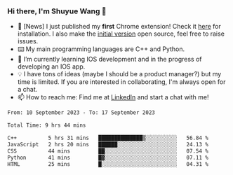 ### Hi there, I'm Shuyue Wang 👋

- 🎉 [News] I just published my **first** Chrome extension! Check it [here](https://chrome.google.com/webstore/detail/aiofdhjednbbfajbcpmgbblpljncfnkh) for installation. I also make the [initial version](https://github.com/wangsy503/PennCalendar) open source, feel free to raise issues.
- ⌨️ My main programming languages are C++ and Python.
- 🌱 I’m currently learning IOS development and in the progress of developing an IOS app.
- 💡 I have tons of ideas (maybe I should be a product manager?) but my time is limited. If you are interested in collaborating, I'm always open for a chat.
- 📫 How to reach me: Find me at [LinkedIn](https://www.linkedin.com/in/shuyuew/) and start a chat with me!

<!--
**wangsy503/wangsy503** is a ✨ _special_ ✨ repository because its `README.md` (this file) appears on your GitHub profile.

Here are some ideas to get you started:

- 🔭 I’m currently working on ...
- 🌱 I’m currently learning ...
- 👯 I’m looking to collaborate on ...
- 🤔 I’m looking for help with ...
- 💬 Ask me about ...
- 📫 How to reach me: ...
- 😄 Pronouns: ...
- ⚡ Fun fact: ...
-->
<!--START_SECTION:waka-->

```txt
From: 10 September 2023 - To: 17 September 2023

Total Time: 9 hrs 44 mins

C++          5 hrs 31 mins   ██████████████▒░░░░░░░░░░   56.84 %
JavaScript   2 hrs 20 mins   ██████░░░░░░░░░░░░░░░░░░░   24.13 %
CSS          44 mins         ██░░░░░░░░░░░░░░░░░░░░░░░   07.54 %
Python       41 mins         █▓░░░░░░░░░░░░░░░░░░░░░░░   07.11 %
HTML         25 mins         █░░░░░░░░░░░░░░░░░░░░░░░░   04.31 %
```

<!--END_SECTION:waka-->
